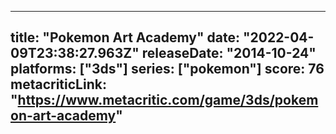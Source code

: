 
---
title: "Pokemon Art Academy"
date: "2022-04-09T23:38:27.963Z"
releaseDate: "2014-10-24"
platforms: ["3ds"]
series: ["pokemon"]
score: 76
metacriticLink: "https://www.metacritic.com/game/3ds/pokemon-art-academy"
---
